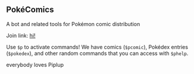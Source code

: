 ## PokéComics
A bot and related tools for Pokémon comic distribution

Join link: [hi!](https://discord.com/api/oauth2/authorize?client_id=822938185696411679&permissions=8&scope=bot)

Use `$p` to activate commands! We have comics (`$pcomic`), Pokédex entries
(`$pokedex`), and other random commands that you can access with `$phelp`.

everybody loves Piplup
